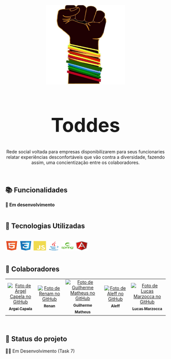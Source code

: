
<div align="center" style="font-size:30px;"><img style="width:250px;height:250px;" src="https://github.com/toddescompany/projeto_toddes/blob/main/Frontend/blackhand.png" alt="logo_toddes">
    <h1>Toddes</h1>
</div>

<div align="center">Rede social voltada para empresas disponibilizarem para seus funcionaries relatar experiências desconfortáveis que vão contra a diversidade, fazendo assim, uma concientização entre os colaboradores.</div>
<br>
<br>


## :books: Funcionalidades
<b> :see_no_evil: Em desenvolvimento</b>
<br>
<br>

## :wrench: Tecnologias Utilizadas
<div style="display: inline_block"><br>
    <img align="center" alt="gel-HTML" height="30" width="40" src="https://raw.githubusercontent.com/devicons/devicon/master/icons/html5/html5-original.svg">
    <img align="center" alt="gel-CSS" height="30" width="40" src="https://raw.githubusercontent.com/devicons/devicon/master/icons/css3/css3-original.svg">
    <img align="center" alt="gel-Js" height="30" width="40" src="https://raw.githubusercontent.com/devicons/devicon/master/icons/javascript/javascript-plain.svg">
    <img align="center" alt="gel-java" height="30" width="40" src="https://raw.githubusercontent.com/devicons/devicon/master/icons/java/java-original.svg">
    <img align="center" alt="gel-spring" height="30" width="40" src="https://raw.githubusercontent.com/devicons/devicon/master/icons/spring/spring-original-wordmark.svg">
    <img align="center" alt="gel-spring" height="30" width="40" src="https://raw.githubusercontent.com/devicons/devicon/master/icons/angularjs/angularjs-original.svg">
</div>
<br>

 <!--
## :rocket: Rodando o projeto
Para rodar o repositório é necessário clonar o mesmo, dar o seguinte comando para iniciar o projeto:
```
<linha de comando>
```

## :soon: Implementação futura
* O que será implementado na próxima sprint?
-->

## :handshake: Colaboradores
<table>
  <tr>
    <td align="center">
      <a href="https://github.com/argelcapela">
        <img src="https://avatars.githubusercontent.com/u/79276276?s=400&u=055b803f4708d59eaf50208ba601f85844125757&v=4" width="100px;" alt="Foto de Argel Capela no GitHub"/><br>
        <sub>
          <b>Argel Capela</b>
        </sub>
      </a>
    </td>
     <td align="center">
      <a href="https://github.com/renanimpacta">
        <img src="https://avatars.githubusercontent.com/u/79484696?v=4" width="100px;" alt="Foto de Renam no GitHub"/><br>
        <sub>
          <b>Renan</b>
        </sub>
      </a>
    </td>
    <td align="center">
      <a href="https://github.com/guilhermem0101">
        <img src="https://avatars.githubusercontent.com/u/89137460?v=4" width="100px;" alt="Foto de Guilherme Matheus no GitHub"/><br>
        <sub>
          <b>Guilherme Matheus</b>
        </sub>
      </a>
    </td>
    <td align="center">
      <a href="https://github.com/aleffqs">
        <img src="https://avatars.githubusercontent.com/u/89137498?v=4" width="100px;" alt="Foto de Aleff no GitHub"/><br>
        <sub>
          <b>Aleff</b>
        </sub>
      </a>
    </td>
    <td align="center">
      <a href="https://github.com/marzocca99">
        <img src="https://avatars.githubusercontent.com/u/89137508?v=4" width="100px;" alt="Foto de Lucas Marzocca no GitHub"/><br>
        <sub>
          <b>Lucas Marzocca</b>
        </sub>
      </a>
    </td>
  </tr>
</table>

<br>

## :dart: Status do projeto
:technologist: Em Desenvolvimento (Task 7)
